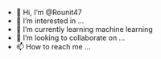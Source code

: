 - 👋 Hi, I’m @Rounit47
- 👀 I’m interested in ...
- 🌱 I’m currently learning  machine learning
- 💞️ I’m looking to collaborate on ...
- 📫 How to reach me ...

<!---
Rounit47/Rounit47 is a ✨ special ✨ repository because its `README.md` (this file) appears on your GitHub profile.
You can click the Preview link to take a look at your changes.
--->
